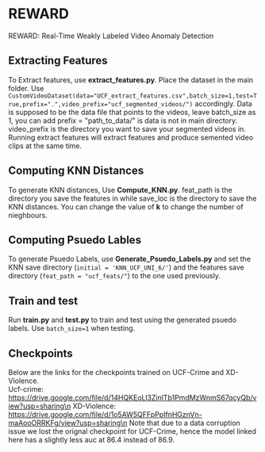 # REWARD
REWARD: Real-Time Weakly Labeled Video Anomaly Detection
## Extracting Features
To Extract features, use **extract_features.py**. Place the dataset in the main folder.
Use `CustomVideoDataset(data="UCF_extract_features.csv",batch_size=1,test=True,prefix=".",video_prefix="ucf_segmented_videos/")` accordingly. 
Data is supposed to be the data file that points to the videos, leave batch_size as 1, you can add prefix = "path_to_data/" is data is not in main directory. video_prefix is the directory you want to save your segmented videos in. Running extract features will extract features and produce semented video clips at the same time.
## Computing KNN Distances
To generate KNN distances, Use **Compute_KNN.py**. feat_path is the directory you save the features in while save_loc is the directory to save the KNN distances. You can change the value of **k** to change the number of nieghbours.
## Computing Psuedo Lables
To generate Psuedo Labels, use **Generate_Psuedo_Labels.py** and set the KNN save directory (`initial = 'KNN_UCF_UNI_6/'`) and the features save directory (`feat_path = "ucf_feats/"`) to the one used previously.
## Train and test
Run **train.py** and **test.py** to train and test using the generated psuedo labels. Use `batch_size=1` when testing.
## Checkpoints
Below are the links for the checkpoints trained on UCF-Crime and XD-Violence.<br/> 
Ucf-crime: https://drive.google.com/file/d/14HQKEoLl3ZinlTb1PmdMzWnmS67qcyQb/view?usp=sharing\n
XD-Violence: https://drive.google.com/file/d/1o5AW5QFFpPpIfnHGznVn-maAooORRKFg/view?usp=sharing\n
Note that due to a data corruption issue we lost the orignal checkpoint for UCF-Crime, hence the model linked here has a slightly less auc at 86.4 instead of 86.9.

